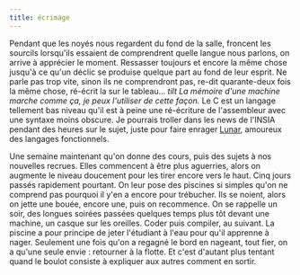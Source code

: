 ```yaml
---
title: écrimage
---
```


Pendant que les noyés nous regardent du fond de la salle, froncent les
sourcils lorsqu'ils essaient de comprendrent quelle langue nous parlons, on
arrive à apprécier le moment. Ressasser toujours et encore la même chose
jusqu'à ce qu'un déclic se produise quelque part au fond de leur esprit. Ne
parle pas trop vite, sinon ils ne comprendront pas, re-dit quarante-deux fois
la même chose, ré-écrit la sur le tableau... *tilt* _La mémoire d'une machine
marche comme ça, je peux l'utiliser de cette façon._ Le C est un langage
tellement bas niveau qu'il est à peine une ré-écriture de l'assembleur avec
une syntaxe moins obscure. Je pourrais troller dans les news de l'INSIA
pendant des heures sur le sujet, juste pour faire enrager
[Lunar](http://lune.talath.net), amoureux des langages fonctionnels.

Une semaine maintenant qu'on donne des cours, puis des sujets à nos nouvelles
recrues. Elles commencent à être plus aguerries, alors on augmente le niveau
doucement pour les tirer encore vers le haut. Cinq jours passés rapidement
pourtant. On leur pose des piscines si simples qu'on ne comprend pas pourquoi
il y'en a encore pour trébucher. Ils se noient, alors on jette une bouée,
encore une, puis on recommence. On se rappelle un soir, des longues soirées
passées quelques temps plus tôt devant une machine, un casque sur les
oreilles. Coder puis compiler, au suivant. La piscine a pour principe de jeter
l'étudiant à l'eau pour qu'il apprenne à nager. Seulement une fois qu'on a
regagné le bord en nageant, tout fier, on a qu'une seule envie : retourner à
la flotte. Et c'est d'autant plus tentant quand le boulot consiste à expliquer
aux autres comment en sortir.

